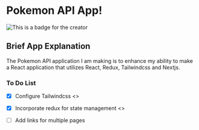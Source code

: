 # Pokemon API App!

![This is a badge for the creator](<https://img.shields.io/badge/Made%20By%3A-Christian%20(Lucky)%20Luciano-brightgreen>)

## Brief App Explanation

The Pokemon API application I am making is to enhance my ability to make a React application that utilizes React, Redux, Tailwindcss and Nextjs.

### To Do List

- [x] Configure Tailwindcss
      <>
- [x] Incorporate redux for state management
      <>
- [ ] Add links for multiple pages


